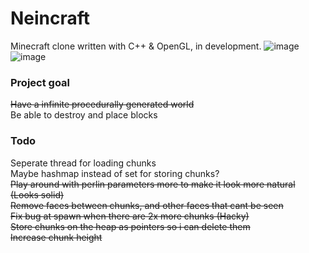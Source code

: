 # Neincraft
Minecraft clone written with C++ & OpenGL, in development. 
![image](https://i.imgur.com/lhc6joh.png)\
![image](https://i.imgur.com/eyrXTqF.png)

### Project goal
~~Have a infinite procedurally generated world~~\
Be able to destroy and place blocks

### Todo  
Seperate thread for loading chunks\
Maybe hashmap instead of set for storing chunks?\
~~Play around with perlin parameters more to make it look more natural (Looks solid)~~\
~~Remove faces between chunks, and other faces that cant be seen~~\
~~Fix bug at spawn when there are 2x more chunks (Hacky)~~\
~~Store chunks on the heap as pointers so i can delete them~~\
~~Increase chunk height~~
